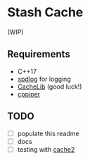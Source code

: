 # Stash Cache
(WIP)

## Requirements
- C++17
- [spdlog](https://github.com/gabime/spdlog) for logging
- [CacheLib](https://github.com/facebook/CacheLib) (good luck!)
- [cppiper](https://github.com/aidanjbailey/cppiper)

## TODO
- [ ] populate this readme
- [ ] docs
- [ ] testing with [cache2](https://github.com/catchorg/Catch2)
